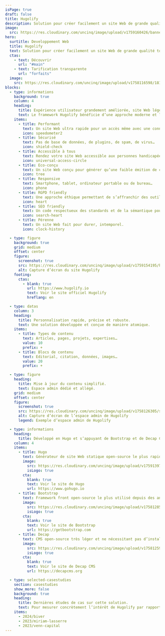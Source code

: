 ```yaml
---
isPage: true
draft: false
title: Hugolify
description: Solution pour créer facilement un site Web de grande qualité tout en ayant un espace admin dédié et simplifié.
image:
  src: https://res.cloudinary.com/uncinq/image/upload/v1759160426/banner-hugolify_yo2ezo.png
hero:
  surtitle: Developpement Web
  title: Hugolify
  text: Solution pour créer facilement un site Web de grande qualité tout en ayant un espace admin dédié et simplifié.
  ctas:
    - text: Découvrir
      url: "#main"
    - text: Tarification transparente
      url: "forfaits"
  image:
    src: https://res.cloudinary.com/uncinq/image/upload/v1758116598/181.Nodes_vgmgrr.svg
blocks:
  - type: informations
    background: true
    column: 4
    heading:
      title: Expérience utilisateur grandement améliorée, site Web léger et éthique.
      text: Le framework Hugolify bénéficie d’une approche moderne et low-code pour permettre de développer n’importe quel site statique rapidement.
    items:
      - title: Performant
        text: Un site Web ultra rapide pour un accès même avec une connexion faible.
        icon: speedometer2
      - title: Sécurisé
        text: Pas de base de données, de plugins, de spam, de virus…
        icon: shield-check
      - title: Accessible à tous
        text: Rendez votre site Web accessible aux personnes handicapées.
        icon: universal-access-circle
      - title: Eco-conçu
        text: Un site Web conçu pour générer qu’une faible émition de carbone.
        icon: tree
      - title: Responsive
        text: Smartphone, tablet, ordinateur portable ou de bureau…
        icon: phone
      - title: RGPD friendly
        text: Une approche éthique permettant de s’affranchir des outils Google comme Maps, Fonts ou Analytics.
        icon: heart
      - title: SEO friendly
        text: Un code respectueux des standards et de la sémantique pour un réferencement naturel optimisé.
        icon: search-heart
      - title: Pérenne
        text: Un site Web fait pour durer, intemporel.
        icon: clock-history

  - type: figure
    background: true
    grid: medium
    offset: center
    figure:
      screenshot: true
      src: https://res.cloudinary.com/uncinq/image/upload/v1759154195/hugolify-screenshot_ycim2y.png
      alt: Capture d’écran du site Hugolify
    footing:
      ctas:
        - blank: true
          url: https://www.hugolify.io
          text: Voir le site officiel Hugolify
          hreflang: en

  - type: datas
    column: 3
    heading:
      title: Personnalisation rapide, précise et robuste.
      text: Une solution développée et conçue de manière atomique.
    items:
      - title: Types de contenu
        text: Articles, pages, projets, expertises…
        value: 10
        prefix: +
      - title: Blocs de contenu
        text: Editorial, citation, données, images…
        value: 20
        prefix: +

  - type: figure
    heading:
      title: Mise à jour du contenu simplifié.
      text: Espace admin dédié et allégé.
    grid: medium
    offset: center
    figure:
      screenshot: true
      src: https://res.cloudinary.com/uncinq/image/upload/v1758126305/screenshot-hugolify-decapcms-home_ynatqv.png
      alt: Capture d’écran de l’espace admin de Hugolify
      legend: Exemple d’espace admin de Hugolify

  - type: informations
    heading:
      title: Développé en Hugo et s’appuyant de Bootstrap et de Decap CMS.
    column: 4
    items:
      - title: Hugo
        text: Générateur de site Web statique open-source le plus rapide du monde.
        image:
          src: https://res.cloudinary.com/uncinq/image/upload/v1759139728/logo-hugo_mpfc7g.svg
          isLogo: true
        cta:
          blank: true
          text: Voir le site de Hugo
          url: https://www.gohugo.io
      - title: Bootstrap
        text: Framework front open-source le plus utilisé depuis des années.
        image:
          src: https://res.cloudinary.com/uncinq/image/upload/v1758128591/logo-bootstrap-5_h3gtgt.svg
          isLogo: true
        cta:
          blank: true
          text: Voir le site de Bootstrap
          url: https://getbootstrap.com
      - title: Decap
        text: CMS open-source très léger et ne nécessitant pas d’installation.
        image:
          src: https://res.cloudinary.com/uncinq/image/upload/v1758125974/logo-decap-cms_s1xnvt.svg
          isLogo: true
        cta:
          blank: true
          text: Voir le site de Decap CMS
          url: https://decapcms.org

  - type: selected-casestudies
    section: casestudies
    show_more: false
    background: true
    heading:
      title: Dernières études de cas sur cette solution.
      text: Pour mesurer concrètement l’intérêt de Hugolify par rapport à d’autres solutions comme Wordpress, Drupal, Wix…
    items:
      - 2024/biver
      - 2023/miriam-lasserre
      - 2023/venn-capital
---
```

